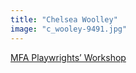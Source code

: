 ```yaml
---
title: "Chelsea Woolley"
image: "c_wooley-9491.jpg"
---
```


[MFA Playwrights’ Workshop](/programs/mfa-playwrights-workshop)